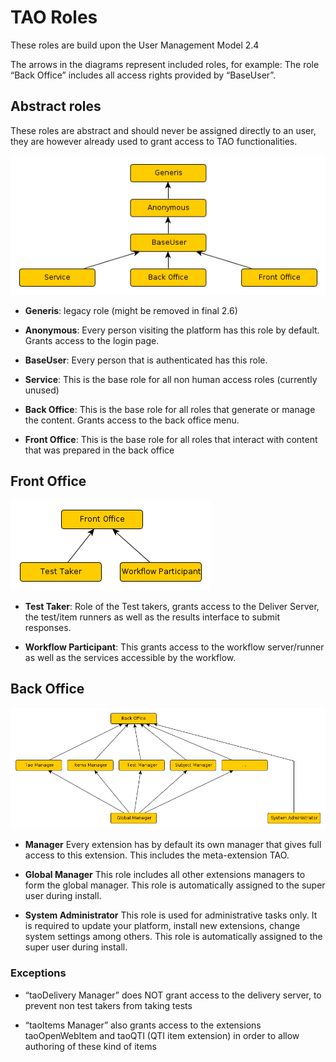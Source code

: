 <!--
parent: 'Users Management Model'
created_at: '2014-02-20 10:20:15'
updated_at: '2014-02-20 11:06:50'
authors:
    - 'Joel Bout'
tags:
    - 'Users Management Model'
-->

TAO Roles
=========

These roles are build upon the User Management Model 2.4

The arrows in the diagrams represent included roles, for example: The role “Back Office” includes all access rights provided by “BaseUser”.

Abstract roles
--------------

These roles are abstract and should never be assigned directly to an user, they are however already used to grant access to TAO functionalities.

![](../resources/abstract_roles.png)

-   **Generis**: legacy role (might be removed in final 2.6)



-   **Anonymous**: Every person visiting the platform has this role by default. Grants access to the login page.



-   **BaseUser**: Every person that is authenticated has this role.



-   **Service**: This is the base role for all non human access roles (currently unused)



-   **Back Office**: This is the base role for all roles that generate or manage the content. Grants access to the back office menu.



-   **Front Office**: This is the base role for all roles that interact with content that was prepared in the back office

Front Office
------------

![](../resources/front_office_roles.png)

-   **Test Taker**: Role of the Test takers, grants access to the Deliver Server, the test/item runners as well as the results interface to submit responses.



-   **Workflow Participant**: This grants access to the workflow server/runner as well as the services accessible by the workflow.

Back Office
-----------

![](../resources/back_office_roles.png)

-   **<EXTENSION> Manager** Every extension has by default its own manager that gives full access to this extension. This includes the meta-extension TAO.



-   **Global Manager** This role includes all other extensions managers to form the global manager. This role is automatically assigned to the super user during install.



-   **System Administrator** This role is used for administrative tasks only. It is required to update your platform, install new extensions, change system settings among others. This role is automatically assigned to the super user during install.

### Exceptions

-   “taoDelivery Manager” does NOT grant access to the delivery server, to prevent non test takers from taking tests



-   “taoItems Manager” also grants access to the extensions taoOpenWebItem and taoQTI (QTI item extension) in order to allow authoring of these kind of items


